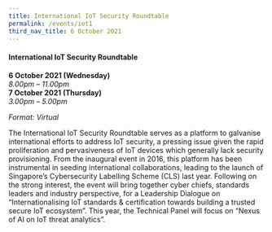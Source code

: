 ```yaml
---
title: International IoT Security Roundtable
permalink: /events/iot1
third_nav_title: 6 October 2021
---
```



#### **International IoT Security Roundtable**

**6 October 2021 (Wednesday)**  
*8.00pm – 11.00pm*  
**7 October 2021 (Thursday)**  
*3.00pm – 5.00pm*

*Format: Virtual*

The International IoT Security Roundtable serves as a platform to galvanise international efforts to address IoT security, a pressing issue given the rapid proliferation and pervasiveness of IoT devices which generally lack security provisioning. From the inaugural event in 2016, this platform has been instrumental in seeding international collaborations, leading to the launch of Singapore’s Cybersecurity Labelling Scheme (CLS) last year. Following on the strong interest, the event will bring together cyber chiefs, standards leaders and industry perspective, for a Leadership Dialogue on “Internationalising IoT standards & certification towards building a trusted secure IoT ecosystem”. This year, the Technical Panel will focus on “Nexus of AI on IoT threat analytics”.